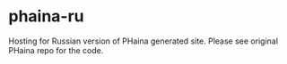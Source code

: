 # phaina-ru
Hosting for Russian version of PHaina generated site. Please see original PHaina repo for the code.

